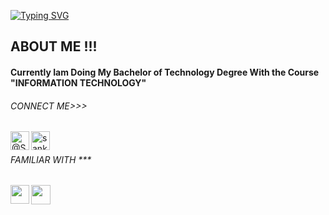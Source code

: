 <a href="https://git.io/typing-svg"><img src="https://readme-typing-svg.demolab.com?font=Fira+Code&size=25&duration=6000&pause=1000&color=30FFF6FFF&width=435&lines=Hello+Developers......" alt="Typing SVG" /></a>
<h2>ABOUT ME !!!</h2>

<h4>Currently Iam Doing My Bachelor of Technology Degree With the Course "INFORMATION TECHNOLOGY"</h4>

<h6>CONNECT ME>>></h6>
<div style="justify-content:space-evenly;">
<a href="https://twitter.com/S_NarayananK" rel="nofollow"><img align="left" alt="@S_Narayanan_K" width="30px" src="https://avatars3.githubusercontent.com/u/50278?v=3&amp;s=400" id="img" style="max-width:100%;"></a>
<a href="https://www.instagram.com/sankaranarayanan_sk/?hl=en" rel="nofollow"><img align="left" alt="sankaranarayanan_sk" width="30px" src="https://www.freepnglogos.com/uploads/512x512-logo/512x512-transparent-logo-download-instagram-logo-icon-png-transparent-image-11.png" style="max-width: 100%; "></a><br>
  </div>

<h6>FAMILIAR WITH ***</h6>
<div style="justify-content:space-evenly;">
<img src="https://logos-download.com/wp-content/uploads/2017/07/HTML5_badge.png" id="img" align="left" width="30px"  style="max-width:100%;">
  <img src="https://cdn1.iconfinder.com/data/icons/logotypes/32/badge-css-3-512.png" id="img" align="left" width="31px"  style="max-width:100%;">
  </div>

